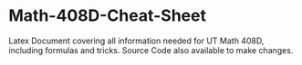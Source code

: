 # Math-408D-Cheat-Sheet
Latex Document covering all information needed for UT Math 408D, including formulas and tricks. Source Code also available to make changes.
